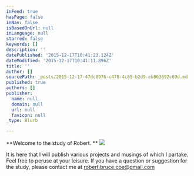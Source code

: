 ```yaml
---
inFeed: true
hasPage: false
inNav: false
isBasedOnUrl: null
inLanguage: null
starred: false
keywords: []
description: ''
datePublished: '2015-12-17T10:41:23.124Z'
dateModified: '2015-12-17T10:41:11.896Z'
title: ''
author: []
sourcePath: _posts/2015-12-17-47dc8976-c478-4c85-b2d9-eb863692c69d.md
published: true
authors: []
publisher:
  name: null
  domain: null
  url: null
  favicon: null
_type: Blurb

---
```

**Welcome to the study of Robert.  **
![](https://the-grid-user-content.s3-us-west-2.amazonaws.com/f0d7e1b1-f197-4d11-83c9-c7c4007ce9af.jpg)

It is here that I will publish various projects and musings of which I partake.  Feel free to peruse at your leisure.  If you have a question or suggestion for the study, please contact me at robert.bruce.coe@gmail.com